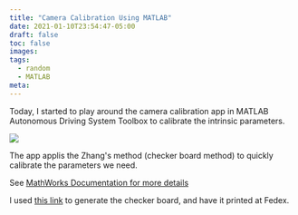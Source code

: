 ```yaml
---
title: "Camera Calibration Using MATLAB"
date: 2021-01-10T23:54:47-05:00
draft: false
toc: false
images:
tags:
  - random
  - MATLAB
meta:
---
```


Today, I started to play around the camera calibration app in MATLAB Autonomous Driving System Toolbox to calibrate the intrinsic parameters.

![](/img/202101CameraCalibraiton.jpg)

The app applis the Zhang's method (checker board method) to quickly calibrate the parameters we need.

See [MathWorks Documentation for more details](https://www.mathworks.com/help/vision/ug/using-the-single-camera-calibrator-app.html) 

I used [this link](https://calib.io/pages/camera-calibration-pattern-generator) to generate the checker board, and have it printed at Fedex.


